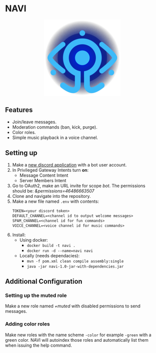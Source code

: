 # NAVI
<p align="center">
  <img src="markdown/navi.svg" width="250px" height="250px">
</p>

## Features
- Join/leave messages.
- Moderation commands (ban, kick, purge).
- Color roles.
- Simple music playback in a voice channel.

## Setting up
1. Make a [new discord application](https://discord.com/developers/applications) with a bot user account.
2. In Privileged Gateway Intents turn **on**:
    - Message Content Intent
    - Server Members Intent
3. Go to OAuth2, make an URL invite for scope *bot*. The permissions should be: *&permissions=46486663507*
4. Clone and navigate into the repository.
5. Make a new file named `.env` with contents:
    ```
    TOKEN=<your discord token>
    DEFAULT_CHANNEL=<channel id to output welcome messages>
    SPAM_CHANNEL=<channel id for fun commands>
    VOICE_CHANNEL=<voice channel id for music commands>
    ```
5. Install:
    - Using docker:
        - `docker build -t navi .`
        - `docker run -d --name=navi navi`
    - Locally (needs dependacies):
        - `mvn -f pom.xml clean compile assembly:single`
        - `java -jar navi-1.0-jar-with-dependencies.jar`

## Additional Configuration
### Setting up the muted role
Make a new role named *+muted* with disabled permissions to send messages.
### Adding color roles
Make new roles with the name scheme `-color` for example `-green` with a green color.
NAVI will autoindex those roles and automatically list them when issuing the help command.